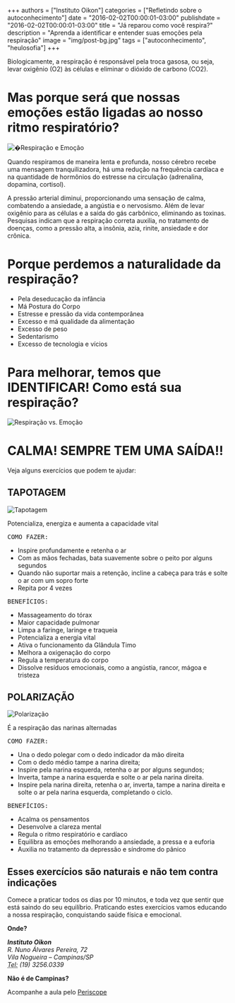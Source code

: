 
+++
authors = ["Instituto Oikon"]
categories = ["Refletindo sobre o autoconhecimento"]
date = "2016-02-02T00:00:01-03:00"
publishdate = "2016-02-02T00:00:01-03:00"
title = "Já reparou como você respira?"
description = "Aprenda a identificar e entender suas emoções pela respiração"
image = "img/post-bg.jpg"
tags = ["autoconhecimento", "heulosofia"]
+++


Biologicamente, a respiração é responsável pela troca gasosa, ou seja, levar oxigênio (O2) às células e eliminar o dióxido de carbono (CO2).

# Mas porque será que nossas emoções estão ligadas ao nosso ritmo respiratório?
![ Respiração e Emoção](https://s3-sa-east-1.amazonaws.com/blog.autoconexao.org.br/img/2016/02/respiracao-emocao.jpg)

Quando  respiramos de maneira lenta e profunda, nosso cérebro recebe uma mensagem tranquilizadora, há uma redução na frequência cardíaca e na quantidade de hormônios do estresse na circulação (adrenalina, dopamina, cortisol).

A pressão arterial diminui, proporcionando uma sensação de calma,  combatendo a ansiedade, a angústia e o nervosismo. Além de levar oxigênio para as células e a saída do gás carbônico, eliminando as toxinas.
 
 Pesquisas indicam que a respiração correta auxilia, no tratamento de doenças, como a pressão alta, a insônia, azia, rinite, ansiedade e dor crônica.
 

# Porque perdemos a naturalidade da respiração? 

- Pela deseducação da infância
- Má Postura do Corpo
- Estresse e pressão da vida contemporânea
- Excesso e má qualidade da alimentação
- Excesso de peso
- Sedentarismo
- Excesso de tecnologia e vícios


# Para melhorar, temos que IDENTIFICAR! Como está sua respiração?

![Respiração vs. Emoção](https://s3-sa-east-1.amazonaws.com/blog.autoconexao.org.br/img/2016/02/respiracao-vs-emocao.jpg)

 
# CALMA! SEMPRE TEM UMA SAÍDA!!
Veja alguns exercícios que podem te ajudar:

## TAPOTAGEM
![Tapotagem](https://s3-sa-east-1.amazonaws.com/blog.autoconexao.org.br/img/2016/02/tapotagem.jpg)

Potencializa, energiza e aumenta a capacidade vital
 

<kbd>COMO FAZER:</kbd>

- Inspire profundamente e retenha o ar
- Com as mãos fechadas, bata suavemente  sobre o peito por alguns segundos
- Quando não suportar mais a retenção, incline a cabeça para trás e solte o ar com um sopro forte
- Repita por 4 vezes

 
<kbd>BENEFÍCIOS:</kbd>

- Massageamento do tórax
- Maior capacidade pulmonar
- Limpa a faringe, laringe e traqueia
- Potencializa a energia vital
- Ativa o funcionamento da Glândula Timo
- Melhora a oxigenação do corpo
- Regula a temperatura do corpo
- Dissolve resíduos emocionais, como a angústia, rancor, mágoa e tristeza

## POLARIZAÇÃO  

![Polarização](https://s3-sa-east-1.amazonaws.com/blog.autoconexao.org.br/img/2016/02/polarizacao.jpg)

É  a respiração das narinas alternadas
 

<kbd>COMO FAZER:</kbd>

- Una o dedo polegar com o dedo indicador da mão direita
- Com o dedo médio tampe a narina direita;
- Inspire pela narina esquerda, retenha o ar por alguns segundos;
- Inverta, tampe a narina esquerda e solte o ar pela narina direita.
- Inspire pela narina direita, retenha o ar, inverta, tampe a narina direita e solte o ar pela narina esquerda, completando o ciclo.
 

<kbd> BENEFÍCIOS:</kbd>

- Acalma os pensamentos
- Desenvolve a clareza mental
- Regula o ritmo respiratório e cardíaco
- Equilibra as emoções melhorando a ansiedade, a pressa e a euforia
- Auxilia no tratamento da depressão e síndrome do pânico

 

## Esses exercícios são naturais e não tem contra indicações
Comece a praticar todos os dias por 10 minutos, e toda vez que sentir que está saindo do seu equilíbrio.
Praticando estes exercícios vamos educando a nossa respiração, conquistando saúde física e emocional.
 



**Onde?**

<address>
  <strong>Instituto Oikon</strong><br>
  R. Nuno Álvares Pereira, 72<br>
  Vila Nogueira – Campinas/SP<br>
  <abbr title="Phone">Tel:</abbr> (19) 3256.0339
</address>


**Não é de Campinas?**

Acompanhe a aula pelo [Periscope][a41c6f3b]

  [a41c6f3b]: https://www.periscope.tv/ "Periscope"
